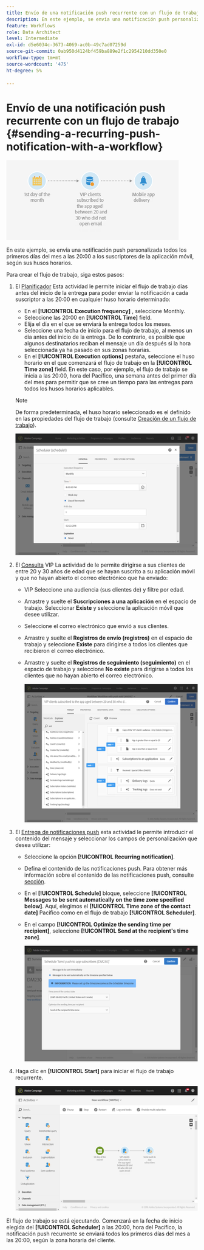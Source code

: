 ```yaml
---
title: Envío de una notificación push recurrente con un flujo de trabajo
description: En este ejemplo, se envía una notificación push personalizada todos los primeros días del mes a las 20:00 a los suscriptores de la aplicación móvil en función de sus husos horarios
feature: Workflows
role: Data Architect
level: Intermediate
exl-id: d5e6034c-3673-4069-ac0b-49c7ad07259d
source-git-commit: 0ab950d4124bf459ba889e2f1c2954210dd350e0
workflow-type: tm+mt
source-wordcount: '475'
ht-degree: 5%

---
```


# Envío de una notificación push recurrente con un flujo de trabajo {#sending-a-recurring-push-notification-with-a-workflow}

![](assets/wkf_push_example_1.png)

En este ejemplo, se envía una notificación push personalizada todos los primeros días del mes a las 20:00 a los suscriptores de la aplicación móvil, según sus husos horarios.

Para crear el flujo de trabajo, siga estos pasos:

1. El [Planificador](../../automating/using/scheduler.md) Esta actividad le permite iniciar el flujo de trabajo días antes del inicio de la entrega para poder enviar la notificación a cada suscriptor a las 20:00 en cualquier huso horario determinado:

   * En el **[!UICONTROL Execution frequency]** , seleccione Monthly.
   * Seleccione las 20:00 en **[!UICONTROL Time]** field.
   * Elija el día en el que se enviará la entrega todos los meses.
   * Seleccione una fecha de inicio para el flujo de trabajo, al menos un día antes del inicio de la entrega. De lo contrario, es posible que algunos destinatarios reciban el mensaje un día después si la hora seleccionada ya ha pasado en sus zonas horarias.
   * En el **[!UICONTROL Execution options]** pestaña, seleccione el huso horario en el que comenzará el flujo de trabajo en la **[!UICONTROL Time zone]** field. En este caso, por ejemplo, el flujo de trabajo se inicia a las 20:00, hora del Pacífico, una semana antes del primer día del mes para permitir que se cree un tiempo para las entregas para todos los husos horarios aplicables.

   >[!NOTE]
   >
   >De forma predeterminada, el huso horario seleccionado es el definido en las propiedades del flujo de trabajo (consulte [Creación de un flujo de trabajo](../../automating/using/building-a-workflow.md)).

   ![](assets/wkf_push_example_5.png)

1. El [Consulta](../../automating/using/query.md) VIP La actividad de le permite dirigirse a sus clientes de entre 20 y 30 años de edad que se hayan suscrito a su aplicación móvil y que no hayan abierto el correo electrónico que ha enviado:

   * VIP Seleccione una audiencia (sus clientes de) y filtre por edad.
   * Arrastre y suelte el **Suscripciones a una aplicación** en el espacio de trabajo. Seleccionar **Existe** y seleccione la aplicación móvil que desee utilizar.
   * Seleccione el correo electrónico que envió a sus clientes.
   * Arrastre y suelte el **Registros de envío (registros)** en el espacio de trabajo y seleccione **Existe** para dirigirse a todos los clientes que recibieron el correo electrónico.
   * Arrastre y suelte el **Registros de seguimiento (seguimiento)** en el espacio de trabajo y seleccione **No existe** para dirigirse a todos los clientes que no hayan abierto el correo electrónico.

     ![](assets/wkf_push_example_2.png)

1. El [Entrega de notificaciones push](../../automating/using/push-notification-delivery.md) esta actividad le permite introducir el contenido del mensaje y seleccionar los campos de personalización que desea utilizar:

   * Seleccione la opción **[!UICONTROL Recurring notification]**.
   * Defina el contenido de las notificaciones push. Para obtener más información sobre el contenido de las notificaciones push, consulte [sección](../../channels/using/preparing-and-sending-a-push-notification.md).
   * En el **[!UICONTROL Schedule]** bloque, seleccione **[!UICONTROL Messages to be sent automatically on the time zone specified below]**. Aquí, elegimos el **[!UICONTROL Time zone of the contact date]** Pacífico como en el flujo de trabajo **[!UICONTROL Scheduler]**.
   * En el campo **[!UICONTROL Optimize the sending time per recipient]**, seleccione **[!UICONTROL Send at the recipient's time zone]**.

     ![](assets/wkf_push_example_4.png)

1. Haga clic en **[!UICONTROL Start]** para iniciar el flujo de trabajo recurrente.

   ![](assets/wkf_push_example_3.png)

El flujo de trabajo se está ejecutando. Comenzará en la fecha de inicio elegida del **[!UICONTROL Scheduler]** a las 20:00, hora del Pacífico, la notificación push recurrente se enviará todos los primeros días del mes a las 20:00, según la zona horaria del cliente.
